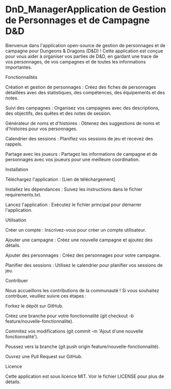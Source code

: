 # DnD_ManagerApplication de Gestion de Personnages et de Campagne D&D

Bienvenue dans l'application open-source de gestion de personnages et de campagne pour Dungeons & Dragons (D&D) ! Cette application est conçue pour vous aider à organiser vos parties de D&D, en gardant une trace de vos personnages, de vos campagnes et de toutes les informations importantes.

Fonctionnalités

Création et gestion de personnages : Créez des fiches de personnages détaillées avec des statistiques, des compétences, des équipements et des notes.

Suivi des campagnes : Organisez vos campagnes avec des descriptions, des objectifs, des quêtes et des notes de session.

Générateur de noms et d'histoires : Obtenez des suggestions de noms et d'histoires pour vos personnages.

Calendrier des sessions : Planifiez vos sessions de jeu et recevez des rappels.

Partage avec les joueurs : Partagez les informations de campagne et de personnages avec vos joueurs pour une meilleure coordination.

Installation

Téléchargez l'application : [Lien de téléchargement]

Installez les dépendances : Suivez les instructions dans le fichier requirements.txt.

Lancez l'application : Exécutez le fichier principal pour démarrer l'application.

Utilisation

Créer un compte : Inscrivez-vous pour créer un compte utilisateur.

Ajouter une campagne : Créez une nouvelle campagne et ajoutez des détails.

Ajouter des personnages : Créez des personnages pour votre campagne.

Planifier des sessions : Utilisez le calendrier pour planifier vos sessions de jeu.

Contribuer

Nous accueillons les contributions de la communauté ! Si vous souhaitez contribuer, veuillez suivre ces étapes :

Forkez le dépôt sur GitHub.

Créez une branche pour votre fonctionnalité (git checkout -b feature/nouvelle-fonctionnalite).

Commitez vos modifications (git commit -m 'Ajout d'une nouvelle fonctionnalité').

Poussez vers la branche (git push origin feature/nouvelle-fonctionnalité).

Ouvrez une Pull Request sur GitHub.

Licence

Cette application est sous licence MIT. Voir le fichier LICENSE pour plus de détails.
